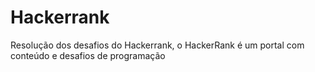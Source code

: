 # Hackerrank
Resolução dos desafios do Hackerrank, o HackerRank é um portal com conteúdo e desafios de programação
